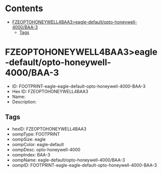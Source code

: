 



Contents
========

* [FZEOPTOHONEYWELL4BAA3>eagle-default/opto-honeywell-4000/BAA-3](#fzeoptohoneywell4baa3eagle-defaultopto-honeywell-4000baa-3)
	* [Tags](#tags)

# FZEOPTOHONEYWELL4BAA3>eagle-default/opto-honeywell-4000/BAA-3

- ID: FOOTPRINT-eagle-eagle-default-opto-honeywell-4000-BAA-3
- Hex ID: FZEOPTOHONEYWELL4BAA3
- Name: 
- Description: 

## Tags

- hexID: FZEOPTOHONEYWELL4BAA3
- oompType: FOOTPRINT
- oompSize: eagle
- oompColor: eagle-default
- oompDesc: opto-honeywell-4000
- oompIndex: BAA-3
- oompName: eagle-default/opto-honeywell-4000/BAA-3
- oompID: FOOTPRINT-eagle-eagle-default-opto-honeywell-4000-BAA-3
